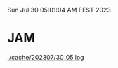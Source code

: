 Sun Jul 30 05:01:04 AM EEST 2023
# JAM
<a href='./cache/202307/30_05.log'>./cache/202307/30_05.log</a>
